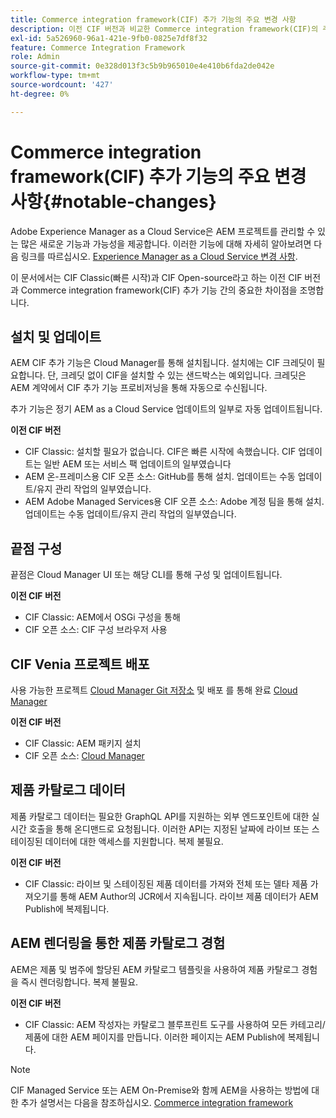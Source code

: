 ```yaml
---
title: Commerce integration framework(CIF) 추가 기능의 주요 변경 사항
description: 이전 CIF 버전과 비교한 Commerce integration framework(CIF)의 주요 변경 사항.
exl-id: 5a526960-96a1-421e-9fb0-0825e7df8f32
feature: Commerce Integration Framework
role: Admin
source-git-commit: 0e328d013f3c5b9b965010e4e410b6fda2de042e
workflow-type: tm+mt
source-wordcount: '427'
ht-degree: 0%

---
```


# Commerce integration framework(CIF) 추가 기능의 주요 변경 사항{#notable-changes}

Adobe Experience Manager as a Cloud Service은 AEM 프로젝트를 관리할 수 있는 많은 새로운 기능과 가능성을 제공합니다. 이러한 기능에 대해 자세히 알아보려면 다음 링크를 따르십시오. [Experience Manager as a Cloud Service 변경 사항](/help/release-notes/aem-cloud-changes.md).

이 문서에서는 CIF Classic(빠른 시작)과 CIF Open-source라고 하는 이전 CIF 버전과 Commerce integration framework(CIF) 추가 기능 간의 중요한 차이점을 조명합니다.

## 설치 및 업데이트

AEM CIF 추가 기능은 Cloud Manager를 통해 설치됩니다. 설치에는 CIF 크레딧이 필요합니다. 단, 크레딧 없이 CIF을 설치할 수 있는 샌드박스는 예외입니다. 크레딧은 AEM 계약에서 CIF 추가 기능 프로비저닝을 통해 자동으로 수신됩니다.

추가 기능은 정기 AEM as a Cloud Service 업데이트의 일부로 자동 업데이트됩니다.

**이전 CIF 버전**

* CIF Classic: 설치할 필요가 없습니다. CIF은 빠른 시작에 속했습니다. CIF 업데이트는 일반 AEM 또는 서비스 팩 업데이트의 일부였습니다
* AEM 온-프레미스용 CIF 오픈 소스: GitHub를 통해 설치. 업데이트는 수동 업데이트/유지 관리 작업의 일부였습니다.
* AEM Adobe Managed Services용 CIF 오픈 소스: Adobe 계정 팀을 통해 설치. 업데이트는 수동 업데이트/유지 관리 작업의 일부였습니다.

## 끝점 구성

끝점은 Cloud Manager UI 또는 해당 CLI를 통해 구성 및 업데이트됩니다.

**이전 CIF 버전**

* CIF Classic: AEM에서 OSGi 구성을 통해
* CIF 오픈 소스: CIF 구성 브라우저 사용

## CIF Venia 프로젝트 배포

사용 가능한 프로젝트 [Cloud Manager Git 저장소](https://experienceleague.adobe.com/docs/experience-manager-cloud-service/content/implementing/using-cloud-manager/managing-code/integrating-with-git.html) 및 배포 를 통해 완료 [Cloud Manager](https://experienceleague.adobe.com/docs/experience-manager-cloud-service/content/implementing/deploying/overview.html)

**이전 CIF 버전**

* CIF Classic: AEM 패키지 설치
* CIF 오픈 소스: [Cloud Manager](https://experienceleague.adobe.com/docs/experience-manager-cloud-manager/content/introduction.html)

## 제품 카탈로그 데이터

제품 카탈로그 데이터는 필요한 GraphQL API를 지원하는 외부 엔드포인트에 대한 실시간 호출을 통해 온디맨드로 요청됩니다. 이러한 API는 지정된 날짜에 라이브 또는 스테이징된 데이터에 대한 액세스를 지원합니다. 복제 불필요.

**이전 CIF 버전**

* CIF Classic: 라이브 및 스테이징된 제품 데이터를 가져와 전체 또는 델타 제품 가져오기를 통해 AEM Author의 JCR에서 지속됩니다. 라이브 제품 데이터가 AEM Publish에 복제됩니다.

## AEM 렌더링을 통한 제품 카탈로그 경험

AEM은 제품 및 범주에 할당된 AEM 카탈로그 템플릿을 사용하여 제품 카탈로그 경험을 즉시 렌더링합니다. 복제 불필요.

**이전 CIF 버전**

* CIF Classic: AEM 작성자는 카탈로그 블루프린트 도구를 사용하여 모든 카테고리/제품에 대한 AEM 페이지를 만듭니다. 이러한 페이지는 AEM Publish에 복제됩니다.

>[!NOTE]
>
>CIF Managed Service 또는 AEM On-Premise와 함께 AEM을 사용하는 방법에 대한 추가 설명서는 다음을 참조하십시오. [Commerce integration framework](https://www.adobe.io/apis/experiencecloud/commerce-integration-framework/getting-started.html)
